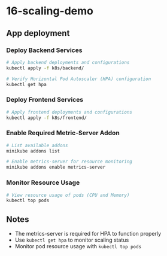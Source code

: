 # 16-scaling-demo

## App deployment

### Deploy Backend Services
```bash
# Apply backend deployments and configurations
kubectl apply -f k8s/backend/

# Verify Horizontal Pod Autoscaler (HPA) configuration
kubectl get hpa
```

### Deploy Frontend Services
```bash
# Apply frontend deployments and configurations
kubectl apply -f k8s/frontend/
```

### Enable Required Metric-Server Addon
```bash
# List available addons
minikube addons list

# Enable metrics-server for resource monitoring
minikube addons enable metrics-server
```

### Monitor Resource Usage
```bash
# View resource usage of pods (CPU and Memory)
kubectl top pods
```

## Notes
- The metrics-server is required for HPA to function properly
- Use `kubectl get hpa` to monitor scaling status
- Monitor pod resource usage with `kubectl top pods`